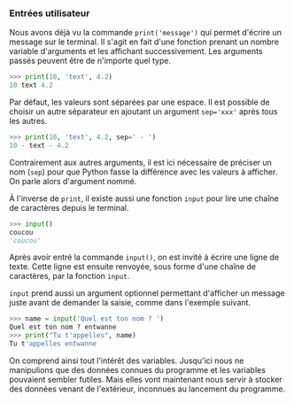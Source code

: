 ### Entrées utilisateur

Nous avons déjà vu la commande `print('message')` qui permet d'écrire un message sur le terminal.
Il s'agit en fait d'une fonction prenant un nombre variable d'arguments et les affichant successivement.
Les arguments passés peuvent être de n'importe quel type.

```python
>>> print(10, 'text', 4.2)
10 text 4.2
```

Par défaut, les valeurs sont séparées par une espace.
Il est possible de choisir un autre séparateur en ajoutant un argument `sep='xxx'` après tous les autres.

```python
>>> print(10, 'text', 4.2, sep=' - ')
10 - text - 4.2
```

Contrairement aux autres arguments, il est ici nécessaire de préciser un nom (`sep`) pour que Python fasse la différence avec les valeurs à afficher. On parle alors d'argument nommé.

À l'inverse de `print`, il existe aussi une fonction `input` pour lire une chaîne de caractères depuis le terminal.

```python
>>> input()
coucou
'coucou'
```

Après avoir entré la commande `input()`, on est invité à écrire une ligne de texte.
Cette ligne est ensuite renvoyée, sous forme d'une chaîne de caractères, par la fonction `input`.

`input` prend aussi un argument optionnel permettant d'afficher un message juste avant de demander la saisie, comme dans l'exemple suivant.

```python
>>> name = input('Quel est ton nom ? ')
Quel est ton nom ? entwanne
>>> print("Tu t'appelles", name)
Tu t'appelles entwanne
```

On comprend ainsi tout l'intérêt des variables.
Jusqu'ici nous ne manipulions que des données connues du programme et les variables pouvaient sembler futiles.
Mais elles vont maintenant nous servir à stocker des données venant de l'extérieur, inconnues au lancement du programme.
